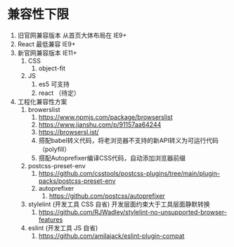 # 兼容性下限
1. 旧官网兼容版本
  从首页大体布局在 IE9+
2. React  最低兼容 IE9+
3. 新官网兼容版本 IE11+
   1. CSS
      1. object-fit
   2. JS
      1. es5 可支持
      2. react （待定）
4. 工程化兼容性方案
   1. browerslist 
      1.  https://www.npmjs.com/package/browserslist 
      2.  https://www.jianshu.com/p/91157aa64244
      3.  https://browsersl.ist/
      4.  搭配babel转义代码，将老浏览器不支持的新API转义为可运行代码（polyfill）
      5.  搭配Autoprefixer编译CSS代码，自动添加浏览器前缀
   2. postcss-preset-env
      1. https://github.com/csstools/postcss-plugins/tree/main/plugin-packs/postcss-preset-env
      2. autoprefixer 
         1. https://github.com/postcss/autoprefixer
   3. stylelint (开发工具 CSS 自省) 开发层面约束大于工具层面静默转换
      1. https://github.com/RJWadley/stylelint-no-unsupported-browser-features
   4. eslint (开发工具 JS 自省)
      1. https://github.com/amilajack/eslint-plugin-compat